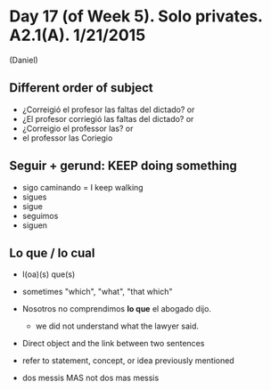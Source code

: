 Day 17 (of Week 5). Solo privates. A2.1(A). 1/21/2015
=========================
(Daniel)

## Different order of subject

- ¿Correigió el profesor las faltas del dictado?  or
- ¿El profesor corriegió las faltas del dictado?  or
- ¿Correigio el professor las? or
- el professor las Coriegio 

## Seguir + gerund: KEEP doing something

  - sigo caminando = I keep walking
  - sigues
  - sigue
  - seguimos
  - siguen

## Lo que / lo cual

  - l(oa)(s) que(s)
  - sometimes "which", "what", "that which"

  - Nosotros no comprendimos **lo que** el abogado dijo.
    - we did not understand what the lawyer said.
  - Direct object and the link between two sentences
  - refer to statement, concept, or idea previously mentioned

- dos messis MAS not dos mas messis
